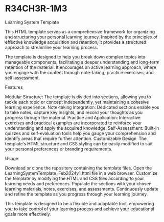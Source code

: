 # R34CH3R-1M3
Learning System Template

This HTML template serves as a comprehensive framework for organizing and structuring your personal learning journey. Inspired by the principles of effective knowledge acquisition and retention, it provides a structured approach to streamline your learning process.

The template is designed to help you break down complex topics into manageable components, facilitating a deeper understanding and long-term retention of the material. It encourages an active learning approach, where you engage with the content through note-taking, practice exercises, and self-assessment.

Features

Modular Structure: The template is divided into sections, allowing you to tackle each topic or concept independently, yet maintaining a cohesive learning experience.
Note-taking Integration: Dedicated sections enable you to take notes, capture key insights, and record your thoughts as you progress through the material.
Practice and Application: Interactive exercises and practical examples are incorporated to reinforce your understanding and apply the acquired knowledge.
Self-Assessment: Built-in quizzes and self-evaluation tools help you gauge your comprehension and identify areas that require further attention.
Customizable Design: The template's HTML structure and CSS styling can be easily modified to suit your personal preferences or branding requirements.

Usage

Download or clone the repository containing the template files.
Open the LearningSystemTemplate_Feb2024v1.html file in a web browser.
Customize the template by modifying the HTML and CSS files according to your learning needs and preferences.
Populate the sections with your chosen learning materials, notes, exercises, and assessments.
Continuously update and refine the template as you progress through your learning journey.

This template is designed to be a flexible and adaptable tool, empowering you to take control of your learning process and achieve your educational goals more effectively.

